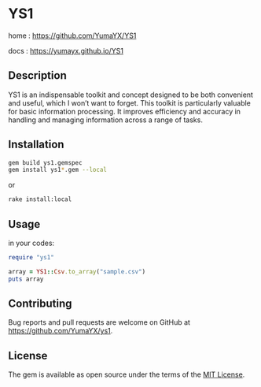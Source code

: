 # YS1

home
: <https://github.com/YumaYX/YS1>

docs
: <https://yumayx.github.io/YS1>

## Description

YS1 is an indispensable toolkit and concept designed to be both convenient and useful, which I won’t want to forget. This toolkit is particularly valuable for basic information processing. It improves efficiency and accuracy in handling and managing information across a range of tasks.

## Installation

```sh
gem build ys1.gemspec
gem install ys1*.gem --local
```

or

```sh
rake install:local
```

## Usage

in your codes:

```ruby
require "ys1"

array = YS1::Csv.to_array("sample.csv")
puts array
```

## Contributing

Bug reports and pull requests are welcome on GitHub at https://github.com/YumaYX/ys1.

## License

The gem is available as open source under the terms of the [MIT License](https://opensource.org/licenses/MIT).

